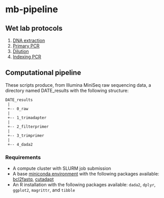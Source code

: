 # mb-pipeline

## Wet lab protocols

1. [DNA extraction](https://github.com/bpetrone/mb-pipeline/blob/master/protocols/1_dna_extraction.md)
2. [Primary PCR](https://github.com/bpetrone/mb-pipeline/blob/master/protocols/2_primary_pcr.md)
3. [Dilution](https://github.com/bpetrone/mb-pipeline/blob/master/protocols/3_dilution.md)
4. [Indexing PCR](https://github.com/bpetrone/mb-pipeline/blob/master/protocols/4_indexing_pcr.md)

## Computational pipeline

These scripts  produce, from Illumina MiniSeq raw sequencing data, a directory named DATE_results with the following structure:

```
DATE_results
 |
 +-- 0_raw
 |    
 +-- 1_trimadapter
 | 
 +-- 2_filterprimer
 |    
 +-- 3_trimprimer
 |    
 +-- 4_dada2
 ```
### Requirements

* A compute cluster with SLURM job submission
* A base [miniconda environment](https://docs.conda.io/en/latest/miniconda.html) with the following packages available: [bcl2fastq](https://anaconda.org/dranew/bcl2fastq), [cutadapt](https://cutadapt.readthedocs.io/en/stable/installation.html#installation-with-conda)
* An R installation with the following packages available: ```dada2```, ```dplyr```, ```ggplot2```, ```magrittr```, and ```tibble```
